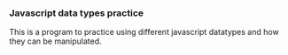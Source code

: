 ### Javascript data types practice

This is a program to practice using different javascript datatypes and how they can be manipulated.
